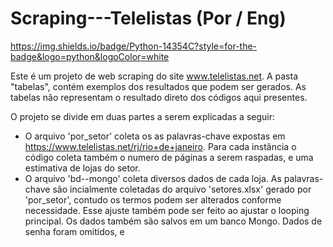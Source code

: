 # Scraping---Telelistas (Por / Eng)
https://img.shields.io/badge/Python-14354C?style=for-the-badge&logo=python&logoColor=white

Este é um projeto de web scraping do site www.telelistas.net. A pasta "tabelas", contém exemplos dos resultados que podem ser gerados. As tabelas não representam o resultado direto dos códigos aqui presentes. 

O projeto se divide em duas partes a serem explicadas a seguir: 

- O arquivo 'por_setor' coleta os as palavras-chave expostas em https://www.telelistas.net/rj/rio+de+janeiro. Para cada instância o código coleta também o numero de páginas a serem raspadas, e uma estimativa de lojas do setor.
- O arquivo 'bd--mongo' coleta diversos dados de cada loja. As palavras-chave são incialmente coletadas do arquivo 'setores.xlsx' gerado por 'por_setor', contudo os termos podem ser alterados conforme necessidade. Esse ajuste também pode ser feito ao ajustar o looping principal. Os dados também são salvos em um banco Mongo. Dados de senha foram omitidos, e 

